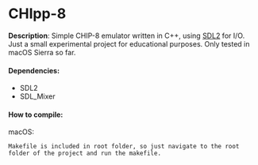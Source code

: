 # CHIpp-8




**Description**: Simple CHIP-8 emulator written in C++, using [SDL2](http://www.libsdl.org/) for I/O. Just a small experimental project for educational purposes. Only tested in macOS Sierra so far.

#### Dependencies:

* SDL2
* SDL_Mixer

#### How to compile:
macOS:
```
Makefile is included in root folder, so just navigate to the root folder of the project and run the makefile.
```
